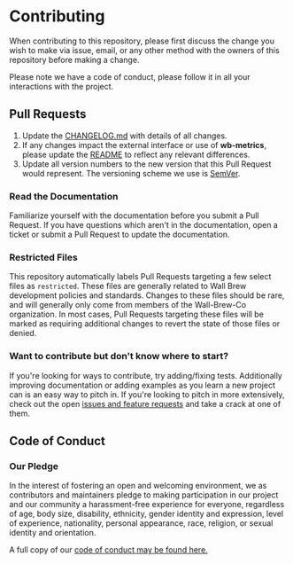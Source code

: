 # Contributing

When contributing to this repository, please first discuss the change you wish to make via issue, email, or any other method with the owners of this repository before making a change.

Please note we have a code of conduct, please follow it in all your interactions with the project.

## Pull Requests

1. Update the [CHANGELOG.md](https://github.com/Wall-Brew-Co/wb-metrics/blob/master/CHANGELOG.md) with details of all changes.
2. If any changes impact the external interface or use of **wb-metrics**, please update the [README](https://github.com/Wall-Brew-Co/wb-metrics/blob/master/README.md) to reflect any relevant differences.
3. Update all version numbers to the new version that this Pull Request would represent.
   The versioning scheme we use is [SemVer](http://semver.org/).

### Read the Documentation

Familiarize yourself with the documentation before you submit a Pull Request.
If you have questions which aren't in the documentation, open a ticket or submit a Pull Request to update the documentation.

### Restricted Files

This repository automatically labels Pull Requests targeting a few select files as `restricted`.
These files are generally related to Wall Brew development policies and standards.
Changes to these files should be rare, and will generally only come from members of the Wall-Brew-Co organization.
In most cases, Pull Requests targeting these files will be marked as requiring additional changes to revert the state of those files or denied.

### Want to contribute but don't know where to start?

If you're looking for ways to contribute, try adding/fixing tests.
Additionally improving documentation or adding examples as you learn a new project can is an easy way to pitch in.
If you're looking to pitch in more extensively, check out the open [issues and feature requests](https://github.com/Wall-Brew-Co/wb-metrics/issues) and take a crack at one of them.

## Code of Conduct

### Our Pledge

In the interest of fostering an open and welcoming environment, we as contributors and maintainers pledge to making participation in our project and our community a harassment-free experience for everyone, regardless of age, body
size, disability, ethnicity, gender identity and expression, level of experience, nationality, personal appearance, race, religion, or sexual identity and orientation.

A full copy of our [code of conduct may be found here.](https://github.com/Wall-Brew-Co/wb-metrics/blob/master/CODE_OF_CONDUCT.md)
